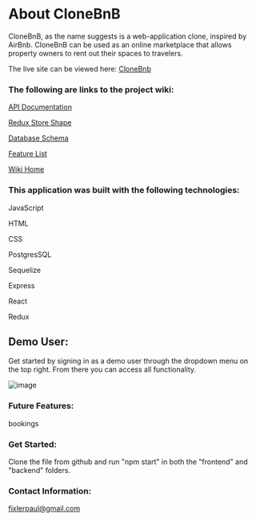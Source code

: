 # About CloneBnB
CloneBnB, as the name suggests is a web-application clone, inspired by AirBnb. CloneBnB can be used as an online marketplace that allows property owners to rent out their spaces to travelers.

The live site can be viewed here: [CloneBnb](https://api-project-app-academy.onrender.com)

### The following are links to the project wiki:
[API Documentation](https://github.com/pfixler/API-project/wiki/API-Documentation)

[Redux Store Shape](https://github.com/pfixler/API-project/wiki/Redux-Store-Shape)

[Database Schema](https://github.com/pfixler/API-project/wiki/Data-Base-Schema)

[Feature List](https://github.com/pfixler/API-project/wiki/Feature-List)

[Wiki Home](https://github.com/pfixler/API-project/wiki)

### This application was built with the following technologies:
JavaScript

HTML

CSS

PostgresSQL

Sequelize

Express

React

Redux

## Demo User:
Get started by signing in as a demo user through the dropdown menu on the top right. From there you can access all functionality.

![image](https://user-images.githubusercontent.com/112025827/214083756-b34fd437-4fa7-4f17-a099-5a63b7652692.png)


### Future Features:
bookings

### Get Started:
Clone the file from github and run "npm start" in both the "frontend" and "backend" folders.

### Contact Information: 
fixlerpaul@gmail.com

